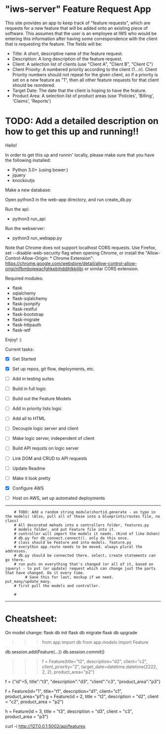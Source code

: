 # "iws-server" Feature Request App

This site provides an app to keep track of "feature requests", which are requests for a new feature that will be added onto an existing piece of software. This assumes that the user is an employee at IWS who would be entering this information after having some correspondence with the client that is requesting the feature. The fields will be:

* Title: A short, descriptive name of the feature request.
* Description: A long description of the feature request.
* Client: A selection list of clients (use "Client A", "Client B", "Client C")
* Client Priority: A numbered priority according to the client (1...n). Client Priority numbers should not repeat for the given client, so if a priority is set on a new feature as "1", then all other feature requests for that client should be reordered.
* Target Date: The date that the client is hoping to have the feature.
* Product Area: A selection list of product areas (use 'Policies', 'Billing', 'Claims', 'Reports')


# TODO: Add a detailed description on how to get this up and running!!

Hello!

In order to get this up and runnin' locally, please make sure that you have the following installed:

* Python 3.0+
(using bower:)
* jquery
* knockoutjs

Make a new database:

Open python3 in the web-app directory, and run create_db.py

Run the api:
* python3 run_api

Run the webserver:

* python3 run_webapp.py

Note that Chrome does not support localhost CORS requests. Use Firefox, set --disable-web-security flag when opening Chrome, or install the "Allow-Control-Allow-Origin: * Chrome Extension": https://chrome.google.com/webstore/detail/allow-control-allow-origi/nlfbmbojpeacfghkpbjhddihlkkiljbi
or similar CORS extension.



Required modules:
* flask 
* sqlalchemy 
* flask-sqlalchemy
* flask-jsonpify 
* flask-restful
* flask-bootstrap
* flask-migrate
* flask-httpauth
* flask-wtf





Enjoy! :)

Current tasks:

- [x] Get Started
- [x] Set up repos, git flow, deployments, etc.
- [ ] Add in testing suites

- [ ] Build in full logic
- [ ] Build out the Feature Models
- [ ] Add in priority lists logic
- [ ] Add all to HTML

- [ ] Decouple logic server and client
- [ ] Make logic server, independent of client
- [ ] Build API requsts on logic server
- [ ] Link DOM and CRUD to API requests
- [ ] Update Readme

- [ ] Make it look pretty
- [x] Configure AWS
- [ ] Host on AWS, set up automated deployments

__________________________________________________

		# TODO: Add a random string module(shortid.generate - as type in the models) (Also, pull all of these into a blueprints/routes file, no class)
		# All decorated mehods into a controllers folder, features.py
		# models folder, and put Feature file into it.
		# controller will import the models it needs. (Kind of like Oshen)
		# db.py for db_connect.connect(). only do this once. 
		# class should be Feature and into models. feature.py
		# everythin app.route needs to be moved. always plural the addresses.
		# db.py should be connected there. select, create statements can go there.
		# run puts on everything that's changed (or all of it, based on jquery) - to put (or update) request which can change just the parts that have changed. Do it every time.
			 # Save this for last, mockup if we need. put_many/update_many.
		# first pull the models and controller.

		# 


__________________________________________________



# Cheatsheet:

On model change:
flask db init
flask db migrate
flask db upgrade

>>> from app import db
>>> from app.models import Feature


db.session.add(Feature(...))
db.session.commit()

>>> f = Feature(title="t2", description="d2", client="c2", client_priority="2", target_date=datetime.datetime(2222, 2, 2), product_area="p2")

f = {"id"=5, title":"t3", "description":"d3", "client":"c3", "product_area":"p3"}


f = Feature(id="1", title="t1", description="d1", client="c1", product_area="p1")
g = Feature(id = 2, title = "t2", description = "d2", client = "c2", product_area = "p2")

h = Feature(id = 3, title = "t3", description = "d3", client = "c3", product_area = "p3")


curl -i http://127.0.0.1:5002/api/features
